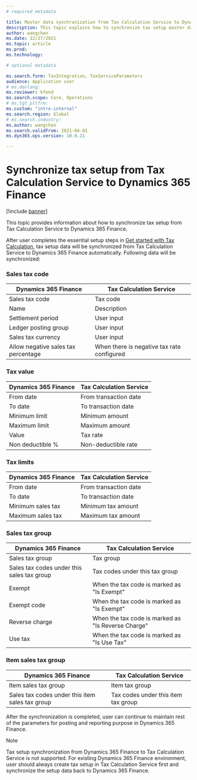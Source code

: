 ```yaml
---
# required metadata

title: Master data synchronization from Tax Calculation Service to Dynamics 365 Finance
description: This topic explains how to synchronize tax setup master data from Tax Calculation Service to Dynamics 365 Finance.
author: wangchen
ms.date: 12/27/2021
ms.topic: article
ms.prod: 
ms.technology: 

# optional metadata

ms.search.form: TaxIntegration, TaxServiceParameters
audience: Application user
# ms.devlang: 
ms.reviewer: kfend
ms.search.scope: Core, Operations
# ms.tgt_pltfrm: 
ms.custom: "intro-internal"
ms.search.region: Global
# ms.search.industry: 
ms.author: wangchen
ms.search.validFrom: 2021-04-01
ms.dyn365.ops.version: 10.0.21

---
```



# Synchronize tax setup from Tax Calculation Service to Dynamics 365 Finance

[!include [banner](../includes/banner.md)]

This topic provides information about how to synchronize tax setup from Tax Calculation Service to Dynamics 365 Finance.

After user completes the essential setup steps in [Get started with Tax Calculation](global-get-started-with-tax-calculation-service.md), tax setup data will be synchronized from Tax Calculation Service to Dynamics 365 Finance automatically. Following data will be synchronized:

### Sales tax code

| Dynamics 365 Finance                | Tax Calculation Service                    |
| ----------------------------------- | ------------------------------------------ |
| Sales tax code                      | Tax code                                   |
| Name                                | Description                                |
| Settlement period                   | User input                                 |
| Ledger posting group                | User input                                 |
| Sales tax currency                  | User input                                 |
| Allow negative sales tax percentage | When there is negative tax rate configured |

### Tax value

| Dynamics 365 Finance | Tax Calculation Service |
| -------------------- | ----------------------- |
| From date            | From transaction date   |
| To date              | To transaction date     |
| Minimum limit        | Minimum amount          |
| Maximum limit        | Maximum amount          |
| Value                | Tax rate                |
| Non deductible %     | Non-deductible rate     |

### Tax limits

| Dynamics 365 Finance | Tax Calculation Service |
| -------------------- | ----------------------- |
| From date            | From transaction date   |
| To date              | To transaction date     |
| Minimum sales tax    | Minimum tax amount      |
| Maximum sales tax    | Maximum tax amount      |

### Sales tax group

| Dynamics 365 Finance                       | Tax Calculation Service                            |
| ------------------------------------------ | -------------------------------------------------- |
| Sales tax group                            | Tax group                                          |
| Sales tax codes under this sales tax group | Tax codes under this tax group                     |
| Exempt                                     | When the tax code is marked as "Is Exempt"         |
| Exempt code                                | When the tax code is marked as "Is Exempt"         |
| Reverse charge                             | When the tax code is marked as "Is Reverse Charge" |
| Use tax                                    | When the tax code is marked as "Is Use Tax"        |

### Item sales tax group

| Dynamics 365 Finance                            | Tax Calculation Service             |
| ----------------------------------------------- | ----------------------------------- |
| Item sales tax group                            | Item tax group                      |
| Sales tax codes under this item sales tax group | Tax codes under this item tax group |



After the synchronization is completed, user can continue to maintain rest of the parameters for posting and reporting purpose in Dynamics 365 Finance.

> [!NOTE]
> Tax setup synchronization from Dynamics 365 Finance to Tax Calculation Service is not supported. For existing Dynamics 365 Finance environment, user should always create tax setup in Tax Calculation Service first and synchronize the setup data back to Dynamics 365 Finance.
